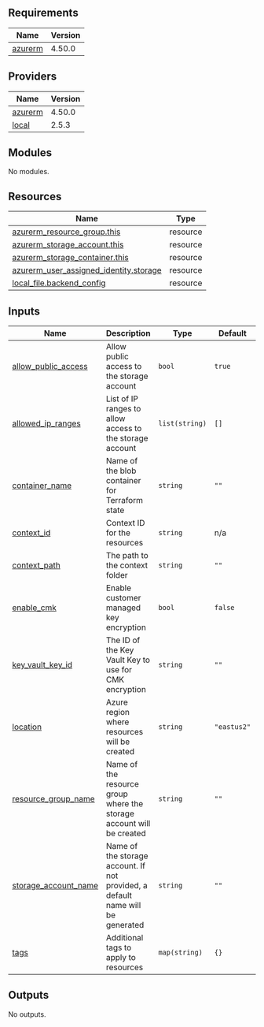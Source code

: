 <!-- BEGIN_TF_DOCS -->
## Requirements

| Name | Version |
|------|---------|
| <a name="requirement_azurerm"></a> [azurerm](#requirement\_azurerm) | 4.50.0 |

## Providers

| Name | Version |
|------|---------|
| <a name="provider_azurerm"></a> [azurerm](#provider\_azurerm) | 4.50.0 |
| <a name="provider_local"></a> [local](#provider\_local) | 2.5.3 |

## Modules

No modules.

## Resources

| Name | Type |
|------|------|
| [azurerm_resource_group.this](https://registry.terraform.io/providers/hashicorp/azurerm/4.50.0/docs/resources/resource_group) | resource |
| [azurerm_storage_account.this](https://registry.terraform.io/providers/hashicorp/azurerm/4.50.0/docs/resources/storage_account) | resource |
| [azurerm_storage_container.this](https://registry.terraform.io/providers/hashicorp/azurerm/4.50.0/docs/resources/storage_container) | resource |
| [azurerm_user_assigned_identity.storage](https://registry.terraform.io/providers/hashicorp/azurerm/4.50.0/docs/resources/user_assigned_identity) | resource |
| [local_file.backend_config](https://registry.terraform.io/providers/hashicorp/local/latest/docs/resources/file) | resource |

## Inputs

| Name | Description | Type | Default | Required |
|------|-------------|------|---------|:--------:|
| <a name="input_allow_public_access"></a> [allow\_public\_access](#input\_allow\_public\_access) | Allow public access to the storage account | `bool` | `true` | no |
| <a name="input_allowed_ip_ranges"></a> [allowed\_ip\_ranges](#input\_allowed\_ip\_ranges) | List of IP ranges to allow access to the storage account | `list(string)` | `[]` | no |
| <a name="input_container_name"></a> [container\_name](#input\_container\_name) | Name of the blob container for Terraform state | `string` | `""` | no |
| <a name="input_context_id"></a> [context\_id](#input\_context\_id) | Context ID for the resources | `string` | n/a | yes |
| <a name="input_context_path"></a> [context\_path](#input\_context\_path) | The path to the context folder | `string` | `""` | no |
| <a name="input_enable_cmk"></a> [enable\_cmk](#input\_enable\_cmk) | Enable customer managed key encryption | `bool` | `false` | no |
| <a name="input_key_vault_key_id"></a> [key\_vault\_key\_id](#input\_key\_vault\_key\_id) | The ID of the Key Vault Key to use for CMK encryption | `string` | `""` | no |
| <a name="input_location"></a> [location](#input\_location) | Azure region where resources will be created | `string` | `"eastus2"` | no |
| <a name="input_resource_group_name"></a> [resource\_group\_name](#input\_resource\_group\_name) | Name of the resource group where the storage account will be created | `string` | `""` | no |
| <a name="input_storage_account_name"></a> [storage\_account\_name](#input\_storage\_account\_name) | Name of the storage account. If not provided, a default name will be generated | `string` | `""` | no |
| <a name="input_tags"></a> [tags](#input\_tags) | Additional tags to apply to resources | `map(string)` | `{}` | no |

## Outputs

No outputs.
<!-- END_TF_DOCS -->